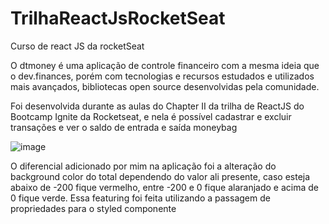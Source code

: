 # TrilhaReactJsRocketSeat
Curso de react JS da rocketSeat

O dtmoney é uma aplicação de controle financeiro com a mesma ideia que o dev.finances, porém com tecnologias e recursos estudados e utilizados mais avançados, bibliotecas open source desenvolvidas pela comunidade. 

Foi desenvolvida durante as aulas do Chapter II da trilha de ReactJS do Bootcamp Ignite da Rocketseat, e nela é possível cadastrar e excluir transações e ver o saldo de entrada e saída moneybag


![image](https://user-images.githubusercontent.com/38963922/117872459-10efc980-b275-11eb-9759-c33f9921b0f7.png)

O diferencial adicionado por mim na aplicação foi a alteração do background color do total dependendo do valor ali presente, caso esteja abaixo de -200 fique vermelho, entre -200 e 0 fique alaranjado e acima de 0 fique verde.
Essa featuring foi feita utilizando a passagem de propriedades para o styled componente
